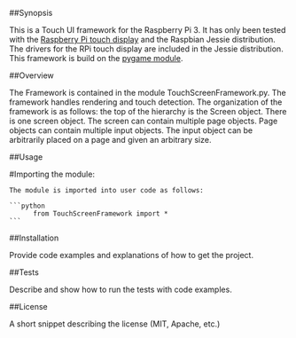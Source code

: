 ##Synopsis

This is a Touch UI framework for the Raspberry Pi 3. It has only been tested with the [Raspberry Pi touch display](https://www.raspberrypi.org/products/raspberry-pi-touch-display/) and the Raspbian Jessie distribution.
The drivers for the RPi touch display are included in the Jessie distribution. This framework is build on the [pygame module](http://www.pygame.org/lofi.html).

##Overview

The Framework is contained in the module TouchScreenFramework.py. The framework handles rendering and touch detection. The organization of the framework is as follows: the top of the hierarchy is the Screen object. There is one screen object. The screen can contain multiple page objects. Page objects can contain multiple input objects. The input object can be arbitrarily placed on a page and given an arbitrary size.

##Usage

  #Importing the module:

    The module is imported into user code as follows:

    ```python        
          from TouchScreenFramework import *
    ```

##Installation

Provide code examples and explanations of how to get the project.

##Tests

Describe and show how to run the tests with code examples.

##License

A short snippet describing the license (MIT, Apache, etc.)
